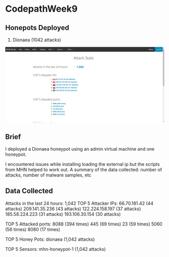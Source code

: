 # CodepathWeek9
## Honepots Deployed
1. Dionaea (1042 attacks)

<img src="Attacks_final.png" width="800">

## Brief
I deployed a Dionaea honeypot using an admin virtual machine and one honeypot.

I encountered issues while installing loading the external ip but the scripts from MHN helped to work out.
A summary of the data collected: number of attacks, number of malware samples, etc

## Data Collected
Attacks in the last 24 hours: 1,042
TOP 5 Attacker IPs:
  66.70.181.42 (44 attacks)
  209.141.35.236 (43 attacks)
  122.224.158.197 (37 attacks)
  185.58.224.223 (31 attacks)
  193.106.30.154 (30 attacks)
  
TOP 5 Attacked ports:
  8088 (394 times)
  445 (69 times)
  23 (59 times)
  5060 (56 times)
  8080 (17 times)
  
TOP 5 Honey Pots:
  dionaea (1,042 attacks)
  
TOP 5 Sensors:
  mhn-honeypot-1 (1,042 attacks)
